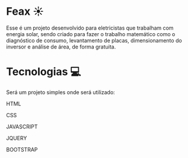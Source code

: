 
# Feax ☀️

Esse é um projeto desenvolvido para eletricistas que trabalham com energia solar, sendo criado para fazer o trabalho matemático como o diagnóstico de consumo, levantamento de placas, dimensionamento do inversor e análise de área, de forma gratuita.

# Tecnologias 💻

Será um projeto simples onde será utilizado:

HTML

CSS

JAVASCRIPT

JQUERY

BOOTSTRAP

